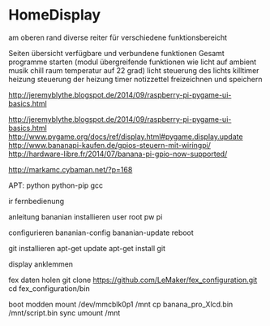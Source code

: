 # HomeDisplay

am oberen rand diverse reiter für verschiedene funktionsbereicht

Seiten
	übersicht
		verfügbare und verbundene funktionen
		Gesamt programme starten (modul übergreifende funktionen wie licht auf ambient musik chill raum temperatur auf 22 grad)
	licht
		steuerung des lichts
		killtimer
	heizung
		steuerung der heizung
		timer
	notizzettel
		freizeichnen und speichern
		

http://jeremyblythe.blogspot.de/2014/09/raspberry-pi-pygame-ui-basics.html

http://jeremyblythe.blogspot.de/2014/09/raspberry-pi-pygame-ui-basics.html
http://www.pygame.org/docs/ref/display.html#pygame.display.update
http://www.bananapi-kaufen.de/gpios-steuern-mit-wiringpi/
http://hardware-libre.fr/2014/07/banana-pi-gpio-now-supported/

http://markamc.cybaman.net/?p=168

APT: python python-pip gcc

ir fernbedienung


anleitung
bananian installieren
user root pw pi


configurieren
	bananian-config
	bananian-update
	reboot
	
git installieren
	apt-get update
	apt-get install git
	
display anklemmen

fex daten holen
	git clone https://github.com/LeMaker/fex_configuration.git
	cd fex_configuration/bin
	
boot modden
	mount /dev/mmcblk0p1 /mnt
	cp banana_pro_Xlcd.bin /mnt/script.bin
	sync
	umount /mnt